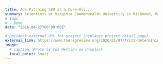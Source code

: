 ```yaml
---
title: Ads Pitching CBD as a Cure-All...
summary: Scientists at Virginia Commonwealth University in Richmond, Va., were concerned when a young man ...
# tags:
# - Demo
date: "2016-04-27T00:00:00Z"

# Optional external URL for project (replaces project detail page).
external_link: https://www.theregreview.org/2020/01/07/fritz-determining-safety-cbd-products/
image:
  # caption: Photo by Toa Heftiba on Unsplash
  focal_point: Smart
---
```

